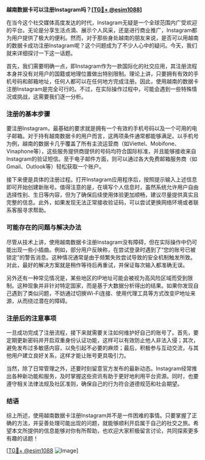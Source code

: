 **越南数据卡可以注册Instagram吗？[[TG💪+ @esim1088](https://t.me/s/esim1088)]**

在当今这个社交媒体高度发达的时代，Instagram无疑是一个全球范围内广受欢迎的平台。无论是分享生活点滴、展示个人风采，还是进行商业推广，Instagram都为用户提供了极大的便利。然而，对于那些身处越南的朋友来说，是否可以用越南的数据卡成功注册Instagram呢？这个问题成为了不少人心中的疑问。今天，我们就来详细探讨一下这一话题。

首先，我们需要明确一点，即Instagram作为一款国际化的社交应用，其注册流程本身并没有对用户的国籍或地理位置做出特别限制。理论上讲，只要拥有有效的手机号码和邮箱地址，任何人都可以在任何地方完成注册。因此，使用越南的数据卡注册Instagram是完全可行的。不过，在实际操作过程中，可能会遇到一些特殊情况或挑战，这需要我们逐一分析。

### 注册的基本步骤

要注册Instagram，最基础的要求就是拥有一个有效的手机号码以及一个可用的电子邮箱。对于持有越南数据卡的用户而言，这两项条件通常都能够满足。以手机号为例，越南的数据卡几乎覆盖了所有主流运营商（如Viettel、Mobifone、Vinaphone等），这些服务提供商提供的号码均符合国际标准，并且能够接收来自Instagram的验证短信。至于电子邮件方面，则可以通过各大免费邮箱服务商（如Gmail、Outlook等）轻松获取一个账户。

接下来便是具体的注册过程。打开Instagram应用程序后，按照提示输入上述信息即可开始创建新账号。值得注意的是，在填写个人信息时，虽然系统允许用户自由选择性别、生日等内容，但为了确保后续使用体验更加顺畅，建议尽量提供真实且完整的信息。此外，如果发现无法正常接收验证码，可以尝试更换网络环境或者联系客服寻求帮助。

### 可能存在的问题与解决办法

尽管从技术上讲，使用越南数据卡注册Instagram没有障碍，但在实际操作中仍可能出现一些小插曲。例如，部分用户反映称，在尝试登录时遇到了“您的账号已被锁定”的警告消息。这种情况通常是由于频繁失败尝试导致的安全机制触发所致。对此，最好的解决方案就是稍作等待后再重试，并保证每次输入都准确无误。

另外还有一种常见情况是，某些地区的IP地址可能会被视为高风险区域而受到限制。这种现象并非针对特定国家，而是基于大数据分析得出的结果。如果你发现自己遇到了类似问题，不妨通过切换Wi-Fi连接、使用代理工具等方式改变IP地址来源，从而绕过潜在的障碍。

### 注册后的注意事项

一旦成功完成了注册流程，接下来就需要关注如何维护好自己的账号了。首先，要定期更新密码并开启双重身份认证功能，这样可以有效防止他人非法入侵；其次，避免发布过多敏感内容，以免引起不必要的麻烦；最后，积极参与互动交流，与其他用户建立良好关系，这样才能让账号更具吸引力。

当然，除了日常管理之外，还要时刻留意官方发布的最新动态。Instagram经常推出各种新功能和服务，及时掌握这些资讯有助于更好地利用平台资源。同时，也要遵守相关法律法规及社区准则，确保自己的行为符合道德规范和社会期望。

### 结语

综上所述，使用越南数据卡注册Instagram并不是一件困难的事情。只要掌握了正确的方法，并妥善处理可能出现的问题，就能够顺利开启属于自己的社交之旅。希望本文所提供的信息能够对你有所帮助，也欢迎大家积极留言讨论，共同探索更多有趣的话题！

[[TG💪+ @esim1088](https://t.me/s/esim1088) ![Image](https://i.postimg.cc/4NQfJmqS/Snipaste-2025-05-13-00-14-12.png)]